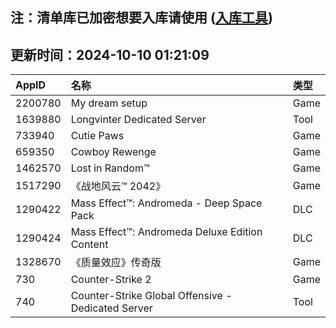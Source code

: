 ## 注：清单库已加密想要入库请使用 ([入库工具](https://github.com/BlankTMing/ManifestAutoUpdate/releases))

## 更新时间：2024-10-10 01:21:09
| AppID | 名称 | 类型  |
| :-------------------- | :----------------------------- | :----------- |
| 2200780 | My dream setup| Game |
| 1639880 | Longvinter Dedicated Server| Tool |
| 733940 | Cutie Paws| Game |
| 659350 | Cowboy Rewenge| Game |
| 1462570 | Lost in Random™| Game |
| 1517290 | 《战地风云™ 2042》| Game |
| 1290422 | Mass Effect™: Andromeda - Deep Space Pack| DLC |
| 1290424 | Mass Effect™: Andromeda Deluxe Edition Content| DLC |
| 1328670 | 《质量效应》传奇版| Game |
| 730 | Counter-Strike 2| Game |
| 740 | Counter-Strike Global Offensive - Dedicated Server| Tool |
